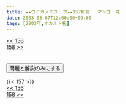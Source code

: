 ```yaml
---
title: ★★ウミガメのスープ★★157杯目 　マンゴー味
date: 2003-05-07T12:00:00+09:00
tags: [2003年,オカルト板]
---
```

<div class="th_left"><a href="../156"><< 156</a></div>
<div class="th_right"><a href="../158">158 >></a></div>
<br><br>
<script src="../../js/cupsoup.js"></script>
<form>
<input type="button" value="問題と解説のみにする" onClick="toggleCupsoup()">
</form>
{{< 157 >}}
<div class="th_left"><a href="../156"><< 156</a></div>
<div class="th_right"><a href="../158">158 >></a></div>